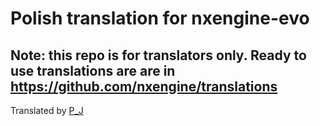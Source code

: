 # Polish translation for nxengine-evo
## Note: this repo is for translators only. Ready to use translations are are in https://github.com/nxengine/translations

Translated by [P_J](mailto:winhelp@tlen.pl)